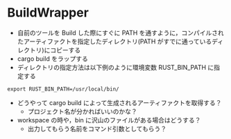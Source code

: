 # BuildWrapper

- 自前のツールを Build した際にすぐに PATH を通すように，コンパイルされたアーティファクトを指定したディレクトリ(PATH がすでに通っているディレクトリ)にコピーする
- cargo build をラップする
- ディレクトリの指定方法は以下例のように環境変数 RUST_BIN_PATH に指定する

```shell
export RUST_BIN_PATH=/usr/local/bin/
```

- どうやって cargo build によって生成されるアーティファクトを取得する？
  - プロジェクト名が分かればいいのかな？
- workspace の時や，bin に沢山のファイルがある場合はどうする？
  - 出力してもらう名前をコマンド引数としてもらう？
